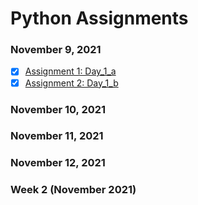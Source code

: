 # Python Assignments

### November 9, 2021
- [x] <a href="https://github.com/SmoothVPR/Python-Assignments/tree/main/nov9/assignment_1">Assignment 1: Day_1_a</a>
- [x] <a href="https://github.com/SmoothVPR/Python-Assignments/tree/main/nov9/assignment_2">Assignment 2: Day_1_b</a>

### November 10, 2021

### November 11, 2021

### November 12, 2021

### Week 2 (November 2021)
